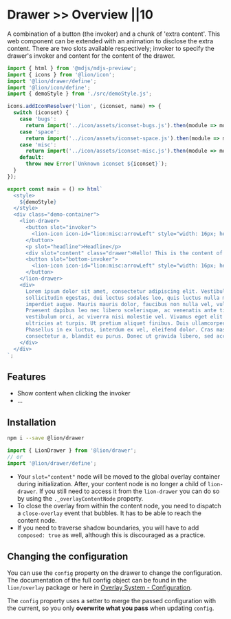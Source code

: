 # Drawer >> Overview ||10

A combination of a button (the invoker) and a chunk of 'extra content'. This web component can be extended with an
animation to disclose the extra content. There are two slots available respectively; invoker to specify the
drawer's invoker and content for the content of the drawer.

```js script
import { html } from '@mdjs/mdjs-preview';
import { icons } from '@lion/icon';
import '@lion/drawer/define';
import '@lion/icon/define';
import { demoStyle } from './src/demoStyle.js';

icons.addIconResolver('lion', (iconset, name) => {
  switch (iconset) {
    case 'bugs':
      return import('../icon/assets/iconset-bugs.js').then(module => module[name]);
    case 'space':
      return import('../icon/assets/iconset-space.js').then(module => module[name]);
    case 'misc':
      return import('../icon/assets/iconset-misc.js').then(module => module[name]);
    default:
      throw new Error(`Unknown iconset ${iconset}`);
  }
});
```

```js preview-story
export const main = () => html`
  <style>
    ${demoStyle}
  </style>
  <div class="demo-container">
    <lion-drawer>
      <button slot="invoker">
        <lion-icon icon-id="lion:misc:arrowLeft" style="width: 16px; height: 16px;"></lion-icon>
      </button>
      <p slot="headline">Headline</p>
      <div slot="content" class="drawer">Hello! This is the content of the drawer</div>
      <button slot="bottom-invoker">
        <lion-icon icon-id="lion:misc:arrowLeft" style="width: 16px; height: 16px;"></lion-icon>
      </button>
    </lion-drawer>
    <div>
      Lorem ipsum dolor sit amet, consectetur adipiscing elit. Vestibulum convallis, lorem sit amet
      sollicitudin egestas, dui lectus sodales leo, quis luctus nulla metus vitae lacus. In at
      imperdiet augue. Mauris mauris dolor, faucibus non nulla vel, vulputate hendrerit mauris.
      Praesent dapibus leo nec libero scelerisque, ac venenatis ante tincidunt. Nulla maximus
      vestibulum orci, ac viverra nisi molestie vel. Vivamus eget elit et turpis elementum tempor
      ultricies at turpis. Ut pretium aliquet finibus. Duis ullamcorper ultrices velit id luctus.
      Phasellus in ex luctus, interdum ex vel, eleifend dolor. Cras massa odio, sodales quis
      consectetur a, blandit eu purus. Donec ut gravida libero, sed accumsan arcu.
    </div>
  </div>
`;
```

## Features

- Show content when clicking the invoker
- ...

## Installation

```bash
npm i --save @lion/drawer
```

```js
import { LionDrawer } from '@lion/drawer';
// or
import '@lion/drawer/define';
```

- Your `slot="content"` node will be moved to the global overlay container during initialization.
  After, your content node is no longer a child of `lion-drawer`.
  If you still need to access it from the `lion-drawer` you can do so by using the `._overlayContentNode` property.
- To close the overlay from within the content node, you need to dispatch a `close-overlay` event that bubbles.
  It has to be able to reach the content node.
- If you need to traverse shadow boundaries, you will have to add `composed: true` as well, although this is discouraged as a practice.

## Changing the configuration

You can use the `config` property on the drawer to change the configuration.
The documentation of the full config object can be found in the `lion/overlay` package or here in [Overlay System - Configuration](../../fundamentals/systems/overlays/configuration.md).

The `config` property uses a setter to merge the passed configuration with the current, so you only **overwrite what you pass** when updating `config`.
